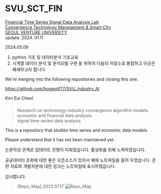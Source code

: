 # SVU_SCT_FIN

[Financial Time Series Signal Data Analysis Lab \
Convergence Technology Management & Smart City \
SEOUL VENTURE UNIVERSITY](https://www.svu.ac.kr/department/department.php?catcode=10100000&prdcode=2212200002) \
update: 2024. 01.11



2024.05.09
1) python 기초 및 데이터분석 기초교육  
2) 시계열 데이터 분석 및 분석모델 구현 
을 위하여 다음의 저장소로 통합하고 이곳은 폐쇄하고자 합니다.

We're merging into the following repositories and closing this one.

https://github.com/hugwolf77/SVU_industry_AI

Kim Eui Cheol
###

> Research on technology-industry convergence algorithm models. \
> economic and financial data analysis. \
> signal time-series data analysis.

This is a repository that studies time series and economic data models.

Please understand that it has not been maintained yet.

논문작성 관계로 업데이트 진행이 미뤄졌습니다.
활성화를 위해 노력하겠습니다.

공공데이터 조회에 대한 좋은 오픈소스가 있어서 예제 노트파일을 올려 두었습니다.
관련 자료와 개발자분에 대한 링크는 노트파일에 표시하였습니다.

감사합니다.

<!-- > [map] 2023.04.16
![map](https://user-images.githubusercontent.com/94761022/235433957-d59c2415-2423-4d1c-a6d6-e380e19710b0.png) -->
> [Repo_Map] 2023.07.17
![Repo_Map](https://github.com/hugwolf77/SVU_SCT_FIN/assets/94761022/bbd131b5-9908-4fa5-b8ff-5659c41c6c09)
